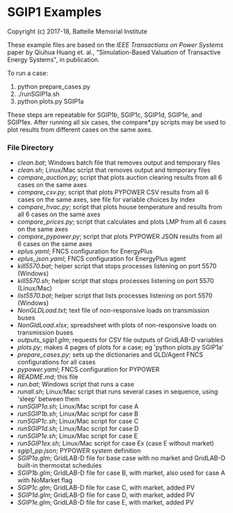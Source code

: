 # SGIP1 Examples

Copyright (c) 2017-18, Battelle Memorial Institute

These example files are based on the *IEEE Transactions on Power Systems* paper by Qiuhua Huang 
et. al., "Simulation-Based Valuation of Transactive Energy Systems", in publication.

To run a case:

1. python prepare_cases.py
1. ./runSGIP1a.sh
1. python plots.py SGIP1a

These steps are repeatable for SGIP1b, SGIP1c, SGIP1d, SGIP1e, and SGIP1ex.
After running all six cases, the compare*.py scripts may be used to plot
results from different cases on the same axes.

### File Directory

- *clean.bat*; Windows batch file that removes output and temporary files
- *clean.sh*; Linux/Mac script that removes output and temporary files
- *compare_auction.py*; script that plots auction clearing results from all 6 cases on the same axes
- *compare_csv.py*; script that plots PYPOWER CSV results from all 6 cases on the same axes, see file for variable choices by index
- *compare_hvac.py*; script that plots house temperature and results from all 6 cases on the same axes
- *compare_prices.py*; script that calculates and plots LMP from all 6 cases on the same axes
- *compare_pypower.py*; script that plots PYPOWER JSON results from all 6 cases on the same axes
- *eplus.yaml*; FNCS configuration for EnergyPlus
- *eplus_json.yaml*; FNCS configuration for EnergyPlus agent
- *kill5570.bat*; helper script that stops processes listening on port 5570 (Windows)
- *kill5570.sh*; helper script that stops processes listening on port 5570 (Linux/Mac)
- *list5570.bat*; helper script that lists processes listening on port 5570 (Windows)
- *NonGLDLoad.txt*; text file of non-responsive loads on transmission buses
- *NonGldLoad.xlsx*; spreadsheet with plots of non-responsive loads on transmission buses
- *outputs_sgip1.glm*; requests for CSV file outputs of GridLAB-D variables
- *plots.py*; makes 4 pages of plots for a case; eg 'python plots.py SGIP1a'
- *prepare_cases.py*; sets up the dictionaries and GLD/Agent FNCS configurations for all cases
- *pypower.yaml*; FNCS configuration for PYPOWER
- *README.md*; this file
- *run.bat*; Windows script that runs a case
- *runall.sh*; Linux/Mac script that runs several cases in sequence, using 'sleep' between them
- *runSGIP1a.sh*; Linux/Mac script for case A
- *runSGIP1b.sh*; Linux/Mac script for case B
- *runSGIP1c.sh*; Linux/Mac script for case C
- *runSGIP1d.sh*; Linux/Mac script for case D
- *runSGIP1e.sh*; Linux/Mac script for case E
- *runSGIP1ex.sh*; Linux/Mac script for case Ex (case E without market)
- *sgip1_pp.json*; PYPOWER system definition
- *SGIP1a.glm*; GridLAB-D file for base case with no market and GridLAB-D built-in thermostat schedules
- *SGIP1b.glm*; GridLAB-D file for case B, with market, also used for case A with NoMarket flag
- *SGIP1c.glm*; GridLAB-D file for case C, with market, added PV
- *SGIP1d.glm*; GridLAB-D file for case D, with market, added PV
- *SGIP1e.glm*; GridLAB-D file for case E, with market, added PV

